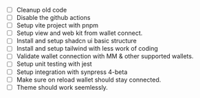  - [ ] Cleanup old code
 - [ ] Disable the github actions
 - [ ] Setup vite project with pnpm 
 - [ ] Setup view and web kit from wallet connect.
 - [ ] Install and setup shadcn ui basic structure
 - [ ] Install and setup tailwind with less work of coding
 - [ ] Validate wallet connection with MM & other supported wallets.
 - [ ] Setup unit testing with jest
 - [ ] Setup integration with synpress 4-beta
 - [ ] Make sure on reload wallet should stay connected. 
 - [ ] Theme should work seemlessly.
